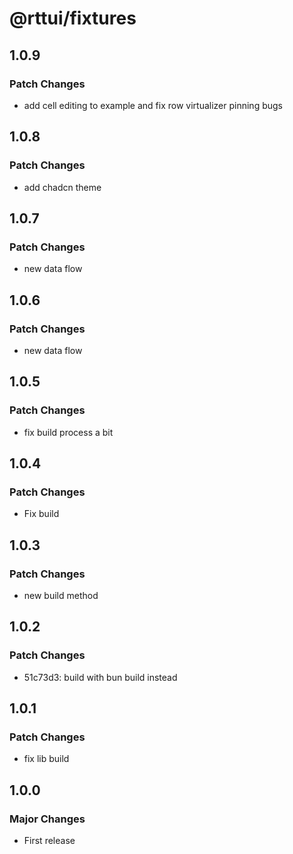 # @rttui/fixtures

## 1.0.9

### Patch Changes

- add cell editing to example and fix row virtualizer pinning bugs

## 1.0.8

### Patch Changes

- add chadcn theme

## 1.0.7

### Patch Changes

- new data flow

## 1.0.6

### Patch Changes

- new data flow

## 1.0.5

### Patch Changes

- fix build process a bit

## 1.0.4

### Patch Changes

- Fix build

## 1.0.3

### Patch Changes

- new build method

## 1.0.2

### Patch Changes

- 51c73d3: build with bun build instead

## 1.0.1

### Patch Changes

- fix lib build

## 1.0.0

### Major Changes

- First release
